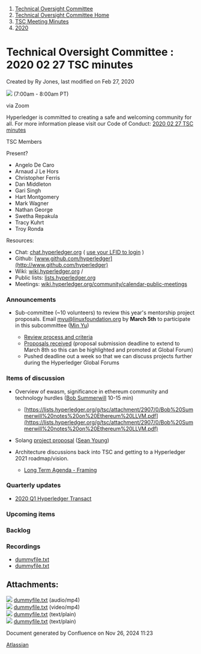 1. [Technical Oversight Committee](index.html)
2. [Technical Oversight Committee Home](Technical-Oversight-Committee-Home_21430274.html)
3. [TSC Meeting Minutes](TSC-Meeting-Minutes_21448544.html)
4. [2020](2020_21450029.html)

# Technical Oversight Committee : 2020 02 27 TSC minutes

Created by Ry Jones, last modified on Feb 27, 2020

![](plugins/servlet/confluence/placeholder/unknown-macro) (7:00am - 8:00am PT)

via Zoom

Hyperledger is committed to creating a safe and welcoming community for all. For more information please visit our Code of Conduct: [2020 02 27 TSC minutes](2020-02-27-TSC-minutes_21438785.html)

TSC Members

Present?

- Angelo De Caro
- Arnaud J Le Hors
- Christopher Ferris
- Dan Middleton
- Gari Singh
- Hart Montgomery
- Mark Wagner
- Nathan George
- Swetha Repakula
- Tracy Kuhrt
- Troy Ronda

Resources:

- Chat: [chat.hyperledger.org](http://chat.hyperledger.org/) ( [use your LFID to login](https://www.youtube.com/watch?v=EEc4JRyaAoA) )
- Github: [www.github.com/hyperledger](http://www.github.com/hyperledger)
- Wiki: [wiki.hyperledger.org](https://lf-hyperledger.atlassian.net) /
- Public lists: [lists.hyperledger.org](https://lists.hyperledger.org)
- Meetings: [wiki.hyperledger.org/community/calendar-public-meetings](https://lf-hyperledger.atlassian.net/community/calendar-public-meetings)

### Announcements

- Sub-committee (~10 volunteers) to review this year's mentorship project proposals. Email [myu@linuxfoundation.org](mailto:myu@linuxfoundation.org) by **March 5th** to participate in this subcommittee ([Min Yu](https://lf-hyperledger.atlassian.net/wiki/people/557058:22a335e5-16cf-47ea-b790-9b26733f7597?ref=confluence))
  
  - [Review process and criteria](https://lf-hyperledger.atlassian.net/display/INTERN/Project+Proposal)
  - [Proposals received](https://lf-hyperledger.atlassian.net/display/INTERN/2020+Projects) (proposal submission deadline to extend to March 8th so this can be highlighted and promoted at Global Forum)
  - Pushed deadline out a week so that we can discuss projects further during the Hyperledger Global Forums

### Items of discussion

- Overview of ewasm, significance in ethereum community and technology hurdles ([Bob Summerwill](https://lf-hyperledger.atlassian.net/wiki/people/557058:7aeb523c-4c78-43a5-9c06-ed430e5b03ff?ref=confluence) 10-15 min)
  
  - [https://lists.hyperledger.org/g/tsc/attachment/2907/0/Bob%20Summerwill%20notes%20on%20Ethereum%20LLVM.pdf](https://lists.hyperledger.org/g/tsc/attachment/2907/0/Bob%20Summerwill%20notes%20on%20Ethereum%20LLVM.pdf)
- Solang [project proposal](https://lf-hyperledger.atlassian.net/display/HYP/Solang+Solidity+Compiler) ([Sean Young](https://lf-hyperledger.atlassian.net/wiki/people/5cc8a4189e366e0e6582a2da?ref=confluence))
- Architecture discussions back into TSC and getting to a Hyperledger 2021 roadmap/vision.
  
  - [Long Term Agenda - Framing](https://lf-hyperledger.atlassian.net/display/TSC/Long+Term+Agenda+-+Framing)

### Quarterly updates

- [2020 Q1 Hyperledger Transact](https://lf-hyperledger.atlassian.net/display/HYP/2020+Q1+Hyperledger+Transact)

### Upcoming items

### Backlog

### Recordings

- [dummyfile.txt](#)
- [dummyfile.txt](#)

## Attachments:

![](images/icons/bullet_blue.gif) [dummyfile.txt](attachments/21438785/21457410.txt) (audio/mp4)  
![](images/icons/bullet_blue.gif) [dummyfile.txt](attachments/21438785/21457636.txt) (video/mp4)  
![](images/icons/bullet_blue.gif) [dummyfile.txt](attachments/21438785/21450481.txt) (text/plain)  
![](images/icons/bullet_blue.gif) [dummyfile.txt](attachments/21438785/21450482.txt) (text/plain)

Document generated by Confluence on Nov 26, 2024 11:23

[Atlassian](http://www.atlassian.com/)
